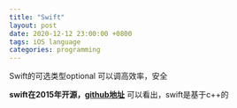 ```yaml
---
title: "Swift"
layout: post
date: 2020-12-12 23:00:00 +0800
tags: iOS language
categories: programming
---
```


Swift的可选类型optional
可以调高效率，安全

**swift在2015年开源，[github地址](https://github.com/apple/swift)**
可以看出，swift是基于c++的